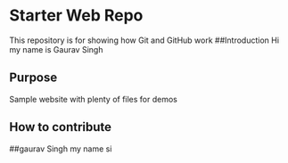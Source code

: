 # Starter Web Repo

This repository is for showing how Git and GitHub work
##Introduction
Hi my name is Gaurav Singh
## Purpose

Sample website with plenty of files for demos

## How to contribute

##gaurav Singh
my name si
